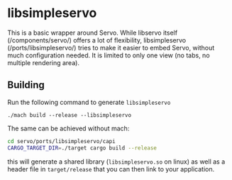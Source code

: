 # libsimpleservo
This is a basic wrapper around Servo. While libservo itself (/components/servo/) offers a lot of flexibility,
libsimpleservo (/ports/libsimpleservo/) tries to make it easier to embed Servo, without much configuration needed.
It is limited to only one view (no tabs, no multiple rendering area).

## Building
Run the following command to generate `libsimpleservo`
```
./mach build --release --libsimpleservo
```

The same can be achieved without mach:
```sh
cd servo/ports/libsimpleservo/capi
CARGO_TARGET_DIR=./target cargo build --release
```

this will generate a shared library (`libsimpleservo.so` on linux) as well as a header file in `target/release` that you can then link to your application.
